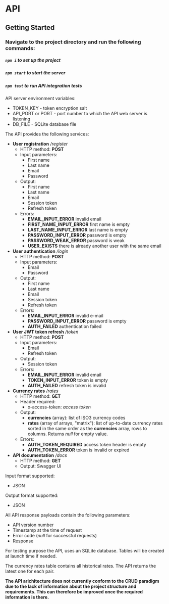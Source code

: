 # API
## Getting Started
### Navigate to the project directory and run the following commands:

##### `npm i` to set up the project
##### `npm start` to start the server
##### `npm test` to run API integration tests

API server environment variables:
* TOKEN_KEY - token encryption salt
* API_PORT or PORT - port number to which the API web server is listening
* DB_FILE - SQLite database file

The API provides the following services:
* **User registration** */register*
	* HTTP method: **POST**
	* Input parameters:
		* First name
		* Last name
		* Email
		* Password
	* Output:
		* First name
		* Last name
		* Email
		* Session token
		* Refresh token
	* Errors:
		* **EMAIL_INPUT_ERROR** invalid email
		* **FIRST_NAME_INPUT_ERROR** first name is empty
		* **LAST_NAME_INPUT_ERROR** last name is empty
		* **PASSWORD_INPUT_ERROR** password is empty
		* **PASSWORD_WEAK_ERROR** password is weak
		* **USER_EXISTS** there is already another user with the same email
* **User authentication** */login*
	* HTTP method: **POST**
	* Input parameters:
		* Email
		* Password
	* Output:
		* First name
		* Last name
		* Email
		* Session token
		* Refresh token
	* Errors:
		* **EMAIL_INPUT_ERROR** invalid e-mail
		* **PASSWORD_INPUT_ERROR** password is empty
		* **AUTH_FAILED** authentication failed
* **User JWT token refresh** */token*
	* HTTP method: **POST**
	* Input parameters:
		* Email
		* Refresh token
	* Output:
		* Session token
	* Errors:
		* **EMAIL_INPUT_ERROR** invalid email
		* **TOKEN_INPUT_ERROR** token is empty
		* **AUTH_FAILED** refresh token is invalid
* **Currency rates** */rates*
	* HTTP method: **GET**
	* Header required:
		* x-access-token: *access token*
	* Output:
		* **currencies** (array): list of ISO3 currency codes
		* **rates** (array of arrays, "matrix"): list of up-to-date currency rates sorted in the same order as the **currencies** array, rows to columns. Returns *null* for empty value.
	* Errors:
		* **AUTH_TOKEN_REQUIRED** access token header is empty
		* **AUTH_TOKEN_ERROR** token is invalid or expired
* **API documentation** */docs*
	* HTTP method: **GET**
	* Output: Swagger UI

Input format supported:
* JSON

Output format supported:
* JSON

All API response payloads contain the following parameters:
* API version number
* Timestamp at the time of request
* Error code (*null* for successful requests)
* Response

For testing purpose the API, uses an SQLite database. Tables will be created at launch time if needed.

The currency rates table contains all historical rates. The API returns the latest one for each pair.

**The API arichitecture does not currently conform to the CRUD paradigm due to the lack of information about the project structure and requirements. This can therefore be improved once the required information is there.**
